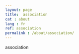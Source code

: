 ```yaml
---
layout: page
title:  association
cat : about
lang : fr
ref: association
permalink : /about/association/
---
```



association
